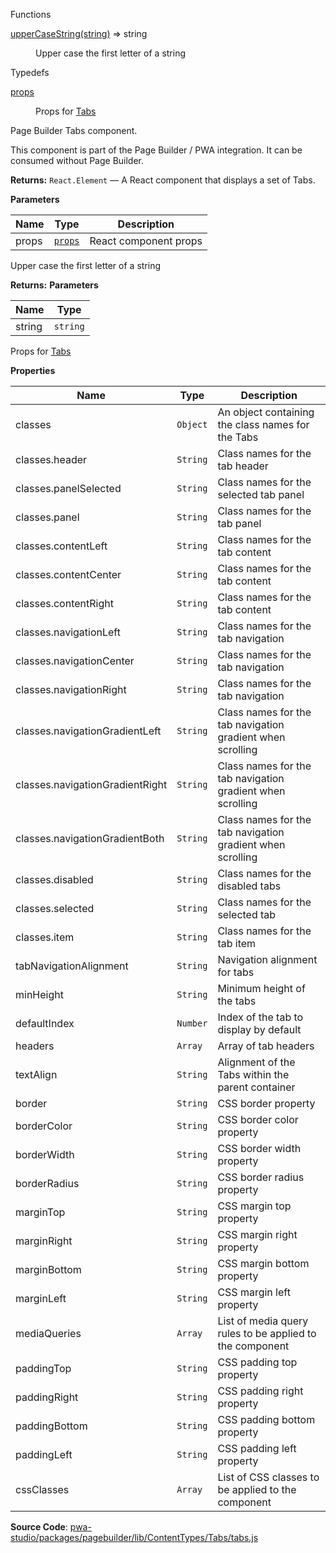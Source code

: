
Functions

<dl>
<dt><a href="#upperCaseString">upperCaseString(string)</a> ⇒ <inlineCode>string</inlineCode></dt>
<dd>

Upper case the first letter of a string

</dd>
</dl>

Typedefs

<dl>
<dt><a href="#props">props</a></dt>
<dd>

Props for [Tabs](#Tabs)

</dd>
</dl>

Page Builder Tabs component.

This component is part of the Page Builder / PWA integration. It can be consumed without Page Builder.

**Returns:**
`React.Element`
   — A React component that displays a set of Tabs.

**Parameters**

| Name | Type | Description |
| --- | --- | --- |
| props | [`props`](#props) | React component props |

Upper case the first letter of a string

**Returns:**
**Parameters**

| Name | Type |
| --- | --- |
| string | `string` |

Props for [Tabs](#Tabs)

**Properties**

| Name | Type | Description |
| --- | --- | --- |
| classes | `Object` | An object containing the class names for the Tabs |
| classes.header | `String` | Class names for the tab header |
| classes.panelSelected | `String` | Class names for the selected tab panel |
| classes.panel | `String` | Class names for the tab panel |
| classes.contentLeft | `String` | Class names for the tab content |
| classes.contentCenter | `String` | Class names for the tab content |
| classes.contentRight | `String` | Class names for the tab content |
| classes.navigationLeft | `String` | Class names for the tab navigation |
| classes.navigationCenter | `String` | Class names for the tab navigation |
| classes.navigationRight | `String` | Class names for the tab navigation |
| classes.navigationGradientLeft | `String` | Class names for the tab navigation gradient when scrolling |
| classes.navigationGradientRight | `String` | Class names for the tab navigation gradient when scrolling |
| classes.navigationGradientBoth | `String` | Class names for the tab navigation gradient when scrolling |
| classes.disabled | `String` | Class names for the disabled tabs |
| classes.selected | `String` | Class names for the selected tab |
| classes.item | `String` | Class names for the tab item |
| tabNavigationAlignment | `String` | Navigation alignment for tabs |
| minHeight | `String` | Minimum height of the tabs |
| defaultIndex | `Number` | Index of the tab to display by default |
| headers | `Array` | Array of tab headers |
| textAlign | `String` | Alignment of the Tabs within the parent container |
| border | `String` | CSS border property |
| borderColor | `String` | CSS border color property |
| borderWidth | `String` | CSS border width property |
| borderRadius | `String` | CSS border radius property |
| marginTop | `String` | CSS margin top property |
| marginRight | `String` | CSS margin right property |
| marginBottom | `String` | CSS margin bottom property |
| marginLeft | `String` | CSS margin left property |
| mediaQueries | `Array` | List of media query rules to be applied to the component |
| paddingTop | `String` | CSS padding top property |
| paddingRight | `String` | CSS padding right property |
| paddingBottom | `String` | CSS padding bottom property |
| paddingLeft | `String` | CSS padding left property |
| cssClasses | `Array` | List of CSS classes to be applied to the component |

**Source Code**: [pwa-studio/packages/pagebuilder/lib/ContentTypes/Tabs/tabs.js](https://github.com/magento/pwa-studio/blob/develop/packages/pagebuilder/lib/ContentTypes/Tabs/tabs.js)
